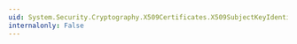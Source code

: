 ```yaml
---
uid: System.Security.Cryptography.X509Certificates.X509SubjectKeyIdentifierExtension.CopyFrom(System.Security.Cryptography.AsnEncodedData)
internalonly: False
---
```

